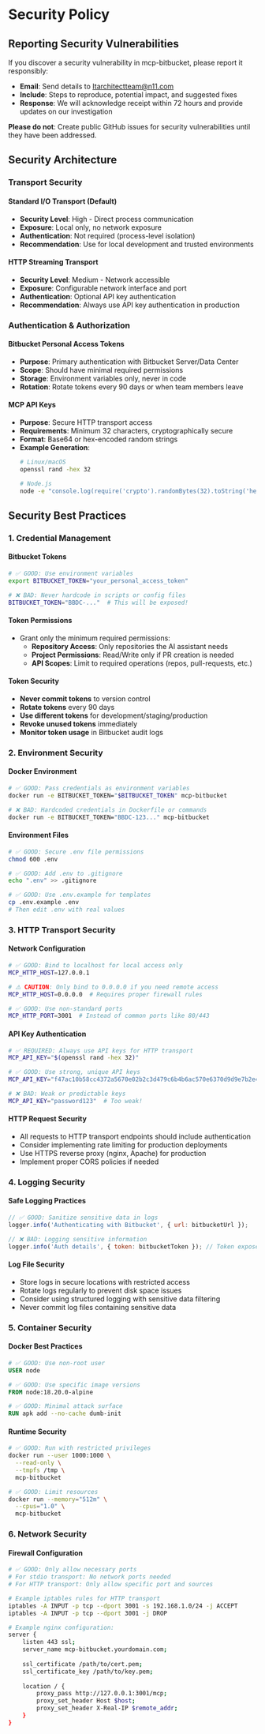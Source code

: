 # Security Policy

## Reporting Security Vulnerabilities

If you discover a security vulnerability in mcp-bitbucket, please report it responsibly:

- **Email**: Send details to [Itarchitectteam@n11.com](mailto:security@example.com)
- **Include**: Steps to reproduce, potential impact, and suggested fixes
- **Response**: We will acknowledge receipt within 72 hours and provide updates on our investigation

**Please do not**: Create public GitHub issues for security vulnerabilities until they have been addressed.

## Security Architecture

### Transport Security

#### Standard I/O Transport (Default)
- **Security Level**: High - Direct process communication
- **Exposure**: Local only, no network exposure
- **Authentication**: Not required (process-level isolation)
- **Recommendation**: Use for local development and trusted environments

#### HTTP Streaming Transport
- **Security Level**: Medium - Network accessible
- **Exposure**: Configurable network interface and port
- **Authentication**: Optional API key authentication
- **Recommendation**: Always use API key authentication in production

### Authentication & Authorization

#### Bitbucket Personal Access Tokens
- **Purpose**: Primary authentication with Bitbucket Server/Data Center
- **Scope**: Should have minimal required permissions
- **Storage**: Environment variables only, never in code
- **Rotation**: Rotate tokens every 90 days or when team members leave

#### MCP API Keys
- **Purpose**: Secure HTTP transport access
- **Requirements**: Minimum 32 characters, cryptographically secure
- **Format**: Base64 or hex-encoded random strings
- **Example Generation**:
  ```bash
  # Linux/macOS
  openssl rand -hex 32
  
  # Node.js
  node -e "console.log(require('crypto').randomBytes(32).toString('hex'))"
  ```

## Security Best Practices

### 1. Credential Management

#### Bitbucket Tokens
```bash
# ✅ GOOD: Use environment variables
export BITBUCKET_TOKEN="your_personal_access_token"

# ❌ BAD: Never hardcode in scripts or config files
BITBUCKET_TOKEN="BBDC-..."  # This will be exposed!
```

#### Token Permissions
- Grant only the minimum required permissions:
  - **Repository Access**: Only repositories the AI assistant needs
  - **Project Permissions**: Read/Write only if PR creation is needed
  - **API Scopes**: Limit to required operations (repos, pull-requests, etc.)

#### Token Security
- **Never commit tokens** to version control
- **Rotate tokens** every 90 days
- **Use different tokens** for development/staging/production
- **Revoke unused tokens** immediately
- **Monitor token usage** in Bitbucket audit logs

### 2. Environment Security

#### Docker Environment
```bash
# ✅ GOOD: Pass credentials as environment variables
docker run -e BITBUCKET_TOKEN="$BITBUCKET_TOKEN" mcp-bitbucket

# ❌ BAD: Hardcoded credentials in Dockerfile or commands
docker run -e BITBUCKET_TOKEN="BBDC-123..." mcp-bitbucket
```

#### Environment Files
```bash
# ✅ GOOD: Secure .env file permissions
chmod 600 .env

# ✅ GOOD: Add .env to .gitignore
echo ".env" >> .gitignore

# ✅ GOOD: Use .env.example for templates
cp .env.example .env
# Then edit .env with real values
```

### 3. HTTP Transport Security

#### Network Configuration
```bash
# ✅ GOOD: Bind to localhost for local access only
MCP_HTTP_HOST=127.0.0.1

# ⚠️ CAUTION: Only bind to 0.0.0.0 if you need remote access
MCP_HTTP_HOST=0.0.0.0  # Requires proper firewall rules

# ✅ GOOD: Use non-standard ports
MCP_HTTP_PORT=3001  # Instead of common ports like 80/443
```

#### API Key Authentication
```bash
# ✅ REQUIRED: Always use API keys for HTTP transport
MCP_API_KEY="$(openssl rand -hex 32)"

# ✅ GOOD: Use strong, unique API keys
MCP_API_KEY="f47ac10b58cc4372a5670e02b2c3d479c6b4b6ac570e6370d9d9e7b2e4c8a7b3"

# ❌ BAD: Weak or predictable keys
MCP_API_KEY="password123"  # Too weak!
```

#### HTTP Request Security
- All requests to HTTP transport endpoints should include authentication
- Consider implementing rate limiting for production deployments
- Use HTTPS reverse proxy (nginx, Apache) for production
- Implement proper CORS policies if needed

### 4. Logging Security

#### Safe Logging Practices
```javascript
// ✅ GOOD: Sanitize sensitive data in logs
logger.info('Authenticating with Bitbucket', { url: bitbucketUrl });

// ❌ BAD: Logging sensitive information
logger.info('Auth details', { token: bitbucketToken }); // Token exposed!
```

#### Log File Security
- Store logs in secure locations with restricted access
- Rotate logs regularly to prevent disk space issues
- Consider using structured logging with sensitive data filtering
- Never commit log files containing sensitive data

### 5. Container Security

#### Docker Best Practices
```dockerfile
# ✅ GOOD: Use non-root user
USER node

# ✅ GOOD: Use specific image versions
FROM node:18.20.0-alpine

# ✅ GOOD: Minimal attack surface
RUN apk add --no-cache dumb-init
```

#### Runtime Security
```bash
# ✅ GOOD: Run with restricted privileges
docker run --user 1000:1000 \
  --read-only \
  --tmpfs /tmp \
  mcp-bitbucket

# ✅ GOOD: Limit resources
docker run --memory="512m" \
  --cpus="1.0" \
  mcp-bitbucket
```

### 6. Network Security

#### Firewall Configuration
```bash
# ✅ GOOD: Only allow necessary ports
# For stdio transport: No network ports needed
# For HTTP transport: Only allow specific port and sources

# Example iptables rules for HTTP transport
iptables -A INPUT -p tcp --dport 3001 -s 192.168.1.0/24 -j ACCEPT
iptables -A INPUT -p tcp --dport 3001 -j DROP

# Example nginx configuration:
server {
    listen 443 ssl;
    server_name mcp-bitbucket.yourdomain.com;
    
    ssl_certificate /path/to/cert.pem;
    ssl_certificate_key /path/to/key.pem;
    
    location / {
        proxy_pass http://127.0.0.1:3001/mcp;
        proxy_set_header Host $host;
        proxy_set_header X-Real-IP $remote_addr;
    }
}
```